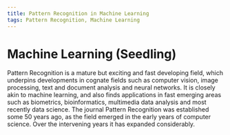 ```yaml
---
title: Pattern Recognition in Machine Learning
tags: Pattern Recognition, Machine Learning
---
```


# Machine Learning (Seedling)

Pattern Recognition is a mature but exciting and fast developing field, which underpins developments in cognate fields such as computer vision, image processing, text and document analysis and neural networks. It is closely akin to machine learning, and also finds applications in fast emerging areas such as biometrics, bioinformatics, multimedia data analysis and most recently data science. The journal Pattern Recognition was established some 50 years ago, as the field emerged in the early years of computer science. Over the intervening years it has expanded considerably.

